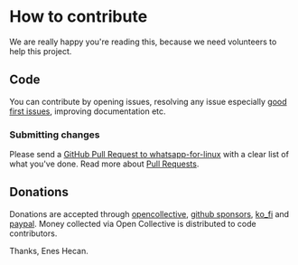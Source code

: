 # How to contribute

We are really happy you're reading this, because we need volunteers to help this project.

## Code

You can contribute by opening issues, resolving any issue especially [good first issues](https://github.com/eneshecan/whatsapp-for-linux/issues?q=is%3Aissue+is%3Aopen+label%3A%22good+first+issue%22),
improving documentation etc.

### Submitting changes

Please send a [GitHub Pull Request to whatsapp-for-linux](https://github.com/eneshecan/whatsapp-for-linux/pull/new/master) with a clear list of what you've done.
Read more about [Pull Requests](https://help.github.com/en/github/collaborating-with-issues-and-pull-requests/creating-a-pull-request).


## Donations
Donations are accepted through [opencollective](https://opencollective.com/whatsapp-for-linux), [github sponsors](https://github.com/sponsors/eneshecan),
[ko_fi](https://ko-fi.com/xeco19) and [paypal](https://www.paypal.com/paypalme/xeco19).
Money collected via Open Collective is distributed to code contributors.


Thanks,
Enes Hecan.

